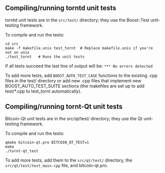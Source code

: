 Compiling/running torntd unit tests
------------------------------------

torntd unit tests are in the `src/test/` directory; they
use the Boost::Test unit-testing framework.

To compile and run the tests:

	cd src
	make -f makefile.unix test_tornt  # Replace makefile.unix if you're not on unix
	./test_tornt   # Runs the unit tests

If all tests succeed the last line of output will be:
`*** No errors detected`

To add more tests, add `BOOST_AUTO_TEST_CASE` functions to the existing
.cpp files in the test/ directory or add new .cpp files that
implement new BOOST_AUTO_TEST_SUITE sections (the makefiles are
set up to add test/*.cpp to test_tornt automatically).


Compiling/running tornt-Qt unit tests
---------------------------------------

Bitcoin-Qt unit tests are in the src/qt/test/ directory; they
use the Qt unit-testing framework.

To compile and run the tests:

	qmake bitcoin-qt.pro BITCOIN_QT_TEST=1
	make
	./tornt-qt_test

To add more tests, add them to the `src/qt/test/` directory,
the `src/qt/test/test_main.cpp` file, and bitcoin-qt.pro.
